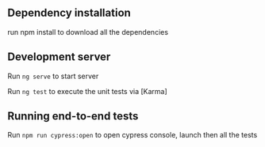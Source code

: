 ## Dependency installation

run npm install to download all the dependencies

## Development server

Run `ng serve` to start server

Run `ng test` to execute the unit tests via [Karma]

## Running end-to-end tests

Run `npm run cypress:open` to open cypress console, launch then all the tests
